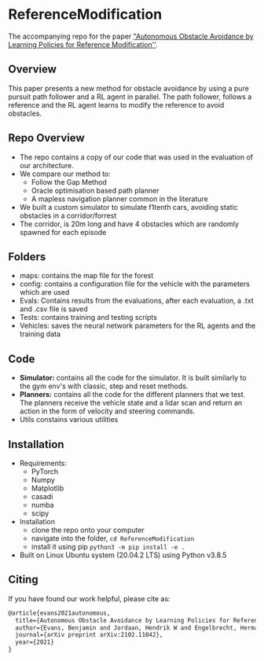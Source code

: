 # ReferenceModification
The accompanying repo for the paper ["Autonomous Obstacle Avoidance by Learning Policies for Reference Modification''](https://arxiv.org/abs/2102.11042). 

## Overview
This paper presents a new method for obstacle avoidance by using a pure pursuit path follower and a RL agent in parallel.
The path follower, follows a reference and the RL agent learns to modify the reference to avoid obstacles.

## Repo Overview
- The repo contains a copy of our code that was used in the evaluation of our architecture.
- We compare our method to:
  - Follow the Gap Method
  - Oracle optimisation based path planner
  - A mapless navigation planner common in the literature
- We built a custom simulator to simulate f1tenth cars, avoiding static obstacles in a corridor/forrest
- The corridor, is 20m long and have 4 obstacles which are randomly spawned for each episode

## Folders
- maps: contains the map file for the forest
- config: contains a configuration file for the vehicle with the parameters which are used
- Evals: Contains results from the evaluations, after each evaluation, a .txt and .csv file is saved
- Tests: contains training and testing scripts
- Vehicles: saves the neural network parameters for the RL agents and the training data

## Code
- **Simulator:** contains all the code for the simulator. It is built similarly to the gym env's with classic, step and reset methods.
- **Planners:** contains all the code for the different planners that we test. The planners receive the vehicle state and a lidar scan and return an action in the form of velocity and steering commands.
- Utils constains various utilities

## Installation
- Requirements:
  - PyTorch
  - Numpy
  - Matplotlib
  - casadi 
  - numba
  - scipy
- Installation
  - clone the repo onto your computer
  - navigate into the folder, ```cd ReferenceModification```
  - install it using pip ```python3 -m pip install -e .```
- Built on Linux Ubuntu system (20.04.2 LTS) using Python v3.8.5

## Citing
If you have found our work helpful, please cite as:
```latex
@article{evans2021autonomous,
  title={Autonomous Obstacle Avoidance by Learning Policies for Reference Modification},
  author={Evans, Benjamin and Jordaan, Hendrik W and Engelbrecht, Herman A},
  journal={arXiv preprint arXiv:2102.11042},
  year={2021}
}
```
